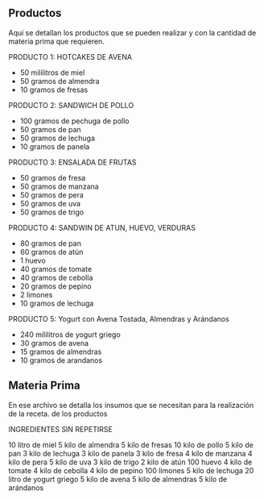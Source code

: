 ## Productos

Aquí se detallan los productos que se pueden realizar y con la cantidad de materia prima que requieren.

PRODUCTO 1: HOTCAKES DE AVENA
- 50 mililitros de miel
- 50 gramos de almendra
- 10 gramos de fresas

PRODUCTO 2: SANDWICH DE POLLO
- 100 gramos de pechuga de pollo
- 50 gramos de pan
- 50 gramos de lechuga
- 10 gramos de panela

PRODUCTO 3: ENSALADA DE FRUTAS
- 50 gramos de fresa
- 50 gramos de manzana
- 50 gramos de pera
- 50 gramos de uva
- 50 gramos de trigo

PRODUCTO 4: SANDWIN DE ATUN, HUEVO, VERDURAS
- 80 gramos de pan
- 60 gramos de atún
- 1 huevo
- 40 gramos de tomate
- 40 gramos de cebolla
- 20 gramos de pepino
- 2 limones
- 10 gramos de lechuga 

PRODUCTO 5: Yogurt con Avena Tostada, Almendras y Arándanos

- 240 mililitros de yogurt griego
- 30 gramos de avena
- 15 gramos de almendras
- 10 gramos de arandanos

## Materia Prima
En ese archivo se detalla los insumos que se necesitan para la realización de la receta. de los productos

INGREDIENTES SIN REPETIRSE

10 litro de miel
5 kilo de almendra
5 kilo de fresas
10 kilo de pollo
5 kilo de pan
3 kilo de lechuga
3 kilo de panela
3 kilo de fresa
4 kilo de manzana
4 kilo de pera
5 kilo de uva
3 kilo de trigo
2 kilo de atún
100 huevo
4 kilo de tomate
4 kilo de cebolla
4 kilo de pepino
100 limones
5 kilo de lechuga
20 litro de yogurt griego
5 kilo de avena
5 kilo de almendras
5 kilo de arándanos  
